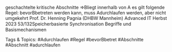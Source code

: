 geschachtelte kritische Abschnitte ⇒Bliegt innerhalb von A
es gilt folgende Regel:
bevorBbetreten werden kann, muss Adurchlaufen werden, aber nicht
umgekehrt
Prof. Dr. Henning Pagnia (DHBW Mannheim) Advanced IT Herbst 2023 53/132Speicherbasierte Synchronisation Begriﬀe und Basismechanismen

   Tags & Topics:
   #Adurchlaufen
   #Regel
   #bevorBbetret
   #Abschnitte
   #Abschnitt
   #adurchlaufen